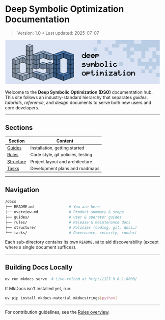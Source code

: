 # Deep Symbolic Optimization Documentation

> Version: 1.0 • Last updated: 2025-07-07

<p align="center">
<img src="attachments/images/banner.png" width=750/>
</p>

Welcome to the **Deep Symbolic Optimization (DSO)** documentation hub.
This site follows an industry-standard hierarchy that separates _guides_, _tutorials_, _reference_, and _design_ documents to serve both new users and core developers.

---

## Sections

| Section                     | Content                           |
| --------------------------- | --------------------------------- |
| [Guides](docs/guides)       | Installation, getting started     |
| [Rules](docs/rules)         | Code style, git policies, testing |
| [Structure](docs/structure) | Project layout and architecture   |
| [Tasks](docs/tasks)         | Development plans and roadmaps    |

---

## Navigation

```bash
/docs
├── README.md                # You are here
├── overview.md              # Product summary & scope
├── guides/                  # User & operator guides
├── rules/                   # Release & maintenance docs
├── structure/               # Policies (coding, git, docs…)
└── tasks/                   # Governance, security, conduct
```

Each sub-directory contains its own `README.md` to aid discoverability (except where a single document suffices).

---

## Building Docs Locally

```bash
uv run mkdocs serve  # Live-reload at http://127.0.0.1:8000/
```

If MkDocs isn't installed yet, run:

```bash
uv pip install mkdocs-material mkdocstrings[python]
```

---

For contribution guidelines, see the [Rules overview](rules/README.md).
